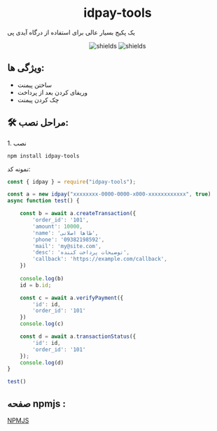 <h1 align="center" id="title">idpay-tools</h1>

<p id="description">یک پکیج بسیار عالی برای استفاده از درگاه آیدی پی</p>

<p align="center"><img src="https://img.shields.io/badge/Version-1.0.5-blue" alt="shields"> <img src="https://img.shields.io/badge/License-MIT-blue" alt="shields"></p>

  

<h2>ویژگی ها:</h2>

*   ساختن پیمنت
*   وریفای کردن بعد از پرداخت
*   چک کردن پیمنت


<h2>🛠️ مراحل نصب:</h2>

<p>1. نصب</p>

```
npm install idpay-tools
```

<p> نمونه کد:</p>

```js
const { idpay } = require("idpay-tools");

const a = new idpay("xxxxxxxx-0000-0000-x000-xxxxxxxxxxxx", true)
async function test() {

    const b = await a.createTransaction({
        'order_id': '101',
        'amount': 10000,
        'name': 'طاها اصلانی',
        'phone': '09382198592',
        'mail': 'my@site.com',
        'desc': 'توضیحات پرداخت کننده',
        'callback': 'https://example.com/callback',
    })
    
    console.log(b)
    id = b.id;

    const c = await a.verifyPayment({
        'id': id,
        'order_id': '101'
    })
    console.log(c)

    const d = await a.transactionStatus({
        'id': id,
        'order_id': '101'
    });
    console.log(d)
}

test()
```

<h2>صفحه npmjs :</h2>
<a href="https://www.npmjs.com/package/idpay-tools" target="_blank">NPMJS</a>
